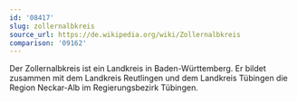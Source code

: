 ```yaml
---
id: '08417'
slug: zollernalbkreis
source_url: https://de.wikipedia.org/wiki/Zollernalbkreis
comparison: '09162'
---
```


Der Zollernalbkreis ist ein Landkreis in Baden-Württemberg. Er bildet zusammen mit dem Landkreis Reutlingen und dem Landkreis Tübingen die Region Neckar-Alb im Regierungsbezirk Tübingen.
